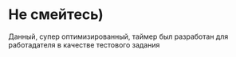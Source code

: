 # Не смейтесь)

Данный, супер оптимизированный, таймер был разработан для работадателя в качестве тестового задания
